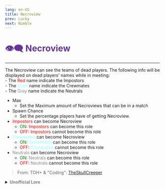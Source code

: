 ```yaml
---
lang: en-US
title: Necroview
prev: Lucky
next: Nimble
---
```


# <font color=#663399>👁️‍🗨️ <b>Necroview</b></font> <Badge text="Helpful" type="tip" vertical="middle"/>
---

The Necroview can see the teams of dead players. The following info will be displayed on dead players' names while in meeting:<br>
\- The <font color=red>Red</font> name indicate the Impostors<br>
\- The <font color=#8cffff>Cyan</font> name indicate the Crewmates<br>
\- The <font color=#7c8c8d>Gray</font> name indicate the Neutrals
* Max
  * Set the Maximum amount of Necroviews that can be in a match
* Spawn Chance
  * Set the percentage players have of getting Necroview.
* <font color=red>Impostors</font> can become Necroview
  * <font color=green>ON</font>: <font color=red>Impostors</font> can become this role
  * <font color=red>OFF</font>: <font color=red>Impostors</font> cannot become this role
* <font color=#8cffff>Crewmates</font> can become Necroview
  * <font color=green>ON</font>: <font color=#8cffff>Crewmates</font> can become this role
  * <font color=red>OFF</font>: <font color=#8cffff>Crewmates</font> cannot become this role
* <font color=#7f8c8d>Neutrals</font> can become Necroview
  * <font color=green>ON</font>: <font color=#7f8c8d>Neutrals</font> can become this role
  * <font color=red>OFF</font>: <font color=#7f8c8d>Neutrals</font> cannot become this role

> From: TOH+ & "Coding": [TheSkullCreeper](https://github.com/Loonie-Toons)

<details>
<summary><b><font color=gray>Unofficial Lore</font></b></summary>

Placeholder: This role is a ROLE OH EM GOSH
> Submitted by: Member
</details>